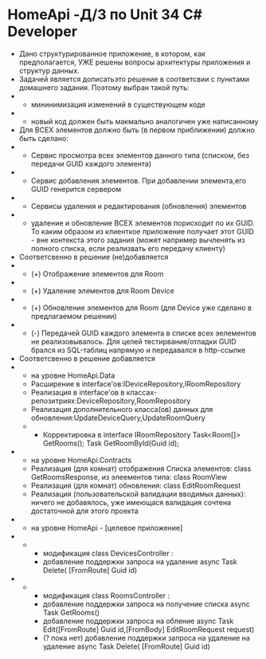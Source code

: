 # HomeApi -Д/З по Unit 34 С# Developer
- Дано структурированное приложение, в котором, как предполагается, УЖЕ решены вопросы архитектуры приложения и структур данных.
- Задачей является дописатьэто решение в соответсвии с пунктами домашнего задания. Поэтому выбран такой путь:
- - мининимизация изменений в существующем коде
- - новый код должен быть макмально аналогичен уже написанному
- Для ВСЕХ элементов должно быть (в первом приближении) должно быть сделано:
- - Сервис просмотра всех элементов данного типа (списком, без передачи GUID каждого элемента)
- - Сервис добавления элементов. При добавлении элемента,его GUID генерится сервером
- - Сервисы удаления и редактирования (обновления) элементов
- - удаление и обновление ВСЕХ элементов порисходит по их GUID. То каким образом из клиенткое приложение получает этот GUID - вне контекста этого задания (может например вычленять из полного списка, если реализвать его передачу клиенту)
- Соответсвенно в решение (не)добавляется
- - (+) Отображение элементов для Room
- - (+) Удаление элементов для Room Device
- - (+) Обновление элементов для Room (для Device уже сделано в предлагаемом решении)
- - (-) Передачей GUID каждого элемента в списке всех эелементов не реализовывалось. Для целей тестирвания/отладки GUID брался из SQL-таблиц напрямую и передавался в http-ссылке
- Соответсвенно в решение добавляется
- -  на уровне HomeApi.Data
    - Расширение в interface'ов:IDeviceRepository,IRoomRepository
    - Реализация в interface'ов в классах-репозитриях:DeviceRepository,RoomRepository
    - Реализация дополнительного  класса(ов) данных для обновления:UpdateDeviceQuery,UpdateRoomQuery     
    - -   Корректировка в interface IRoomRepository
    Task<Room[]> GetRooms();
    Task<Room> GetRoomById(Guid id);
- -  на уровне  HomeApi.Contracts
    -  Реализация (для комнат) отображения Списка элементов: class GetRoomsResponse, из элеементов типа: class RoomView
    -  Реализация (для комнат) обновления:   class EditRoomRequest
    -  Реализация (пользовательской валидации вводимых данных):   ничего не добавялось, уже имеющася валидация сочтена достаточной для этого проекта
- -  на уровне  HomeApi - [целевое приложение]
- - -  модификация  class DevicesController :
    -    добавление поддержки запроса на удаление async Task<IActionResult> Delete(  [FromRoute] Guid id)
- - -  модификация  class RoomsController :
    -  добавление поддержки запроса на получение списка  async Task<IActionResult> GetRooms()
    -  добавление поддержки запроса на обление async Task<IActionResult> Edit([FromRoute] Guid id,[FromBody] EditRoomRequest request)
    -  (? пока нет) добавление поддержки запроса на удаление на удаление async Task<IActionResult> Delete(  [FromRoute] Guid id)
 
